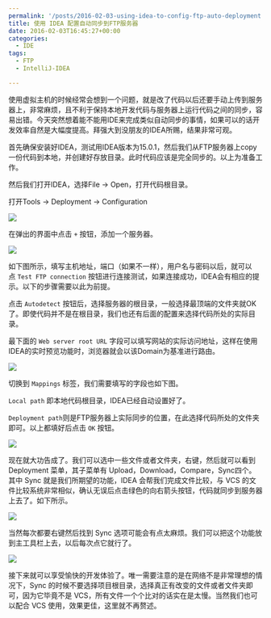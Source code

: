 ```yaml
---
permalink: '/posts/2016-02-03-using-idea-to-config-ftp-auto-deployment.html'
title: 使用 IDEA 配置自动同步到FTP服务器
date: 2016-02-03T16:45:27+00:00
categories:
  - IDE
tags:
  - FTP
  - IntelliJ-IDEA

---
```




使用虚拟主机的时候经常会想到一个问题，就是改了代码以后还要手动上传到服务器上，非常麻烦，且不利于保持本地开发代码与服务器上运行代码之间的同步，容易出错。今天突然想着能不能用IDE来完成类似自动同步的事情，如果可以的话开发效率自然是大幅度提高。拜强大到没朋友的IDEA所赐，结果非常可观。

首先确保安装好IDEA，测试用IDEA版本为15.0.1，然后我们从FTP服务器上copy一份代码到本地，并创建好存放目录。此时代码应该是完全同步的。以上为准备工作。

<!-- more -->

然后我们打开IDEA，选择File -> Open，打开代码根目录。

打开Tools -> Deployment -> Configuration

![](https://static.wxsm.space/blog/48595786-3d227c00-e991-11e8-8b42-bbf3f871ab10.png)

在弹出的界面中点击 `+` 按钮，添加一个服务器。

![](https://static.wxsm.space/blog/48595787-3dbb1280-e991-11e8-9519-0876ffc4f595.png)

如下图所示，填写主机地址，端口（如果不一样），用户名与密码以后，就可以点 `Test FTP connection` 按钮进行连接测试，如果连接成功，IDEA会有相应的提示。以下的步骤需要以此为前提。

点击 `Autodetect` 按钮后，选择服务器的根目录，一般选择最顶端的文件夹就OK了。即使代码并不是在根目录，我们也还有后面的配置来选择代码所处的实际目录。

最下面的 `Web server root URL` 字段可以填写网站的实际访问地址，这样在使用IDEA的实时预览功能时，浏览器就会以该Domain为基准进行路由。

![](https://static.wxsm.space/blog/48595788-3dbb1280-e991-11e8-9438-a8d09ef6921f.png)

切换到 `Mappings` 标签，我们需要填写的字段也如下图。

`Local path` 即本地代码根目录，IDEA已经自动设置好了。

`Deployment path`则是FTP服务器上实际同步的位置，在此选择代码所处的文件夹即可。以上都填好后点击 `OK` 按钮。

![](https://static.wxsm.space/blog/48595789-3dbb1280-e991-11e8-9332-0cbd1058f81d.png)

现在就大功告成了。我们可以选中一些文件或者文件夹，右键，然后就可以看到 Deployment 菜单，其子菜单有 Upload，Download，Compare，Sync四个。其中 Sync 就是我们所期望的功能，IDEA 会帮我们完成文件比较，与 VCS 的文件比较系统非常相似，确认无误后点击绿色的向右箭头按钮，代码就同步到服务器上去了。如下所示。

![](https://static.wxsm.space/blog/48595790-3e53a900-e991-11e8-80bf-0f6212ac3d70.png)

当然每次都要右键然后找到 Sync 选项可能会有点太麻烦。我们可以把这个功能放到主工具栏上去，以后每次点它就行了。

![](https://static.wxsm.space/blog/48595791-3e53a900-e991-11e8-9a35-1116a1f7461f.png)

接下来就可以享受愉快的开发体验了。唯一需要注意的是在网络不是非常理想的情况下，Sync 的时候不要选择项目根目录，选择真正有改变的文件或者文件夹即可，因为它毕竟不是 VCS，所有文件一个个比对的话实在是太慢。当然我们也可以配合 VCS 使用，效果更佳，这里就不再赘述。
